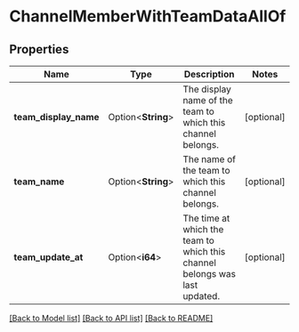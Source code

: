 # ChannelMemberWithTeamDataAllOf

## Properties

Name | Type | Description | Notes
------------ | ------------- | ------------- | -------------
**team_display_name** | Option<**String**> | The display name of the team to which this channel belongs. | [optional]
**team_name** | Option<**String**> | The name of the team to which this channel belongs. | [optional]
**team_update_at** | Option<**i64**> | The time at which the team to which this channel belongs was last updated. | [optional]

[[Back to Model list]](../README.md#documentation-for-models) [[Back to API list]](../README.md#documentation-for-api-endpoints) [[Back to README]](../README.md)


